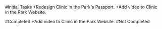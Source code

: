 #Initial Tasks
+Redesign Clinic in the Park's Passport.
+Add video to Clinic in the Park Website.


#Completed 
+Add video to Clinic in the Park Website.
#Not Completed
